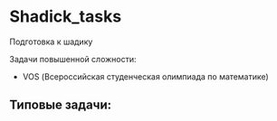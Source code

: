 # Shadick_tasks
Подготовка к шадику

Задачи повышенной сложности:
 - VOS (Всероссийская студенческая олимпиада по математике)
 
Типовые задачи:
 - 
